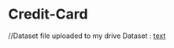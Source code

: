 # Credit-Card

//Dataset file uploaded to my drive 
Dataset : [text](<c:/Users/ajaya/Desktop/STUDY/CODING/Credit Card Fraud/fraud_predictions.csv>)